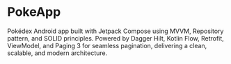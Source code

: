 # PokeApp
Pokédex Android app built with Jetpack Compose using MVVM, Repository pattern, and SOLID principles. Powered by Dagger Hilt, Kotlin Flow, Retrofit, ViewModel, and Paging 3 for seamless pagination, delivering a clean, scalable, and modern architecture.

